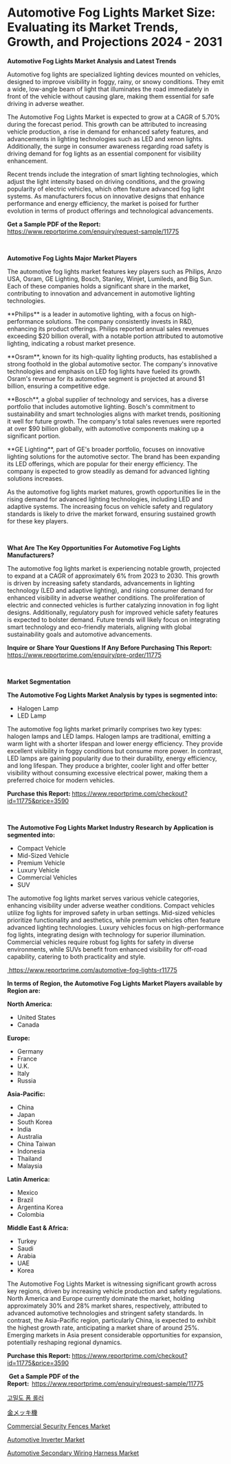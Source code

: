 <p><h1>Automotive Fog Lights Market Size: Evaluating its Market Trends, Growth, and Projections 2024 - 2031</h1></p><p><strong>Automotive Fog Lights Market Analysis and Latest Trends</strong></p>
<p><p>Automotive fog lights are specialized lighting devices mounted on vehicles, designed to improve visibility in foggy, rainy, or snowy conditions. They emit a wide, low-angle beam of light that illuminates the road immediately in front of the vehicle without causing glare, making them essential for safe driving in adverse weather.</p><p>The Automotive Fog Lights Market is expected to grow at a CAGR of 5.70% during the forecast period. This growth can be attributed to increasing vehicle production, a rise in demand for enhanced safety features, and advancements in lighting technologies such as LED and xenon lights. Additionally, the surge in consumer awareness regarding road safety is driving demand for fog lights as an essential component for visibility enhancement. </p><p>Recent trends include the integration of smart lighting technologies, which adjust the light intensity based on driving conditions, and the growing popularity of electric vehicles, which often feature advanced fog light systems. As manufacturers focus on innovative designs that enhance performance and energy efficiency, the market is poised for further evolution in terms of product offerings and technological advancements.</p></p>
<p><strong>Get a Sample PDF of the Report:&nbsp;</strong> <a href="https://www.reportprime.com/enquiry/request-sample/11775">https://www.reportprime.com/enquiry/request-sample/11775</a></p>
<p>&nbsp;</p>
<p><strong>Automotive Fog Lights Major Market Players</strong></p>
<p><p>The automotive fog lights market features key players such as Philips, Anzo USA, Osram, GE Lighting, Bosch, Stanley, Winjet, Lumileds, and Big Sun. Each of these companies holds a significant share in the market, contributing to innovation and advancement in automotive lighting technologies.</p><p>**Philips** is a leader in automotive lighting, with a focus on high-performance solutions. The company consistently invests in R&D, enhancing its product offerings. Philips reported annual sales revenues exceeding $20 billion overall, with a notable portion attributed to automotive lighting, indicating a robust market presence.</p><p>**Osram**, known for its high-quality lighting products, has established a strong foothold in the global automotive sector. The company's innovative technologies and emphasis on LED fog lights have fueled its growth. Osram's revenue for its automotive segment is projected at around $1 billion, ensuring a competitive edge.</p><p>**Bosch**, a global supplier of technology and services, has a diverse portfolio that includes automotive lighting. Bosch's commitment to sustainability and smart technologies aligns with market trends, positioning it well for future growth. The company's total sales revenues were reported at over $90 billion globally, with automotive components making up a significant portion.</p><p>**GE Lighting**, part of GE's broader portfolio, focuses on innovative lighting solutions for the automotive sector. The brand has been expanding its LED offerings, which are popular for their energy efficiency. The company is expected to grow steadily as demand for advanced lighting solutions increases.</p><p>As the automotive fog lights market matures, growth opportunities lie in the rising demand for advanced lighting technologies, including LED and adaptive systems. The increasing focus on vehicle safety and regulatory standards is likely to drive the market forward, ensuring sustained growth for these key players.</p></p>
<p>&nbsp;</p>
<p><strong>What Are The Key Opportunities For Automotive Fog Lights Manufacturers?</strong></p>
<p><p>The automotive fog lights market is experiencing notable growth, projected to expand at a CAGR of approximately 6% from 2023 to 2030. This growth is driven by increasing safety standards, advancements in lighting technology (LED and adaptive lighting), and rising consumer demand for enhanced visibility in adverse weather conditions. The proliferation of electric and connected vehicles is further catalyzing innovation in fog light designs. Additionally, regulatory push for improved vehicle safety features is expected to bolster demand. Future trends will likely focus on integrating smart technology and eco-friendly materials, aligning with global sustainability goals and automotive advancements.</p></p>
<p><strong>Inquire or Share Your Questions If Any Before Purchasing This Report:</strong> <a href="https://www.reportprime.com/enquiry/pre-order/11775">https://www.reportprime.com/enquiry/pre-order/11775</a></p>
<p>&nbsp;</p>
<p><strong>Market Segmentation</strong></p>
<p><strong>The Automotive Fog Lights Market Analysis by types is segmented into:</strong></p>
<p><ul><li>Halogen Lamp</li><li>LED Lamp</li></ul></p>
<p><p>The automotive fog lights market primarily comprises two key types: halogen lamps and LED lamps. Halogen lamps are traditional, emitting a warm light with a shorter lifespan and lower energy efficiency. They provide excellent visibility in foggy conditions but consume more power. In contrast, LED lamps are gaining popularity due to their durability, energy efficiency, and long lifespan. They produce a brighter, cooler light and offer better visibility without consuming excessive electrical power, making them a preferred choice for modern vehicles.</p></p>
<p><strong>Purchase this Report:&nbsp;</strong><a href="https://www.reportprime.com/checkout?id=11775&price=3590">https://www.reportprime.com/checkout?id=11775&price=3590</a></p>
<p>&nbsp;</p>
<p><strong>The Automotive Fog Lights Market Industry Research by Application is segmented into:</strong></p>
<p><ul><li>Compact Vehicle</li><li>Mid-Sized Vehicle</li><li>Premium Vehicle</li><li>Luxury Vehicle</li><li>Commercial Vehicles</li><li>SUV</li></ul></p>
<p><p>The automotive fog lights market serves various vehicle categories, enhancing visibility under adverse weather conditions. Compact vehicles utilize fog lights for improved safety in urban settings. Mid-sized vehicles prioritize functionality and aesthetics, while premium vehicles often feature advanced lighting technologies. Luxury vehicles focus on high-performance fog lights, integrating design with technology for superior illumination. Commercial vehicles require robust fog lights for safety in diverse environments, while SUVs benefit from enhanced visibility for off-road capability, catering to both practicality and style.</p></p>
<p><a href="https://www.reportprime.com/automotive-fog-lights-r11775">&nbsp;https://www.reportprime.com/automotive-fog-lights-r11775</a></p>
<p><strong>In terms of Region, the Automotive Fog Lights Market Players available by Region are:</strong></p>
<p>
    <p> <strong> North America: </strong>
        <ul>
            <li>United States</li>
            <li>Canada</li>
        </ul>
        </p> 
    <p> <strong> Europe: </strong>
        <ul>
            <li>Germany</li>
            <li>France</li>
            <li>U.K.</li>
            <li>Italy</li>
            <li>Russia</li>
        </ul>
        </p> 
    <p> <strong> Asia-Pacific: </strong>
        <ul>
            <li>China</li>
            <li>Japan</li>
            <li>South Korea</li>
            <li>India</li>
            <li>Australia</li>
            <li>China Taiwan</li>
            <li>Indonesia</li>
            <li>Thailand</li>
            <li>Malaysia</li>
        </ul>
        </p> 
    <p> <strong> Latin America: </strong>
        <ul>
            <li>Mexico</li>
            <li>Brazil</li>
            <li>Argentina Korea</li>
            <li>Colombia</li>
        </ul>
        </p> 
    <p> <strong> Middle East & Africa: </strong>
        <ul>
            <li>Turkey</li>
            <li>Saudi</li>
            <li>Arabia</li>
            <li>UAE</li>
            <li>Korea</li>
        </ul>
    </p>
    </p>
<p><p>The Automotive Fog Lights Market is witnessing significant growth across key regions, driven by increasing vehicle production and safety regulations. North America and Europe currently dominate the market, holding approximately 30% and 28% market shares, respectively, attributed to advanced automotive technologies and stringent safety standards. In contrast, the Asia-Pacific region, particularly China, is expected to exhibit the highest growth rate, anticipating a market share of around 25%. Emerging markets in Asia present considerable opportunities for expansion, potentially reshaping regional dynamics.</p></p>
<p><strong>Purchase this Report: </strong><a href="https://www.reportprime.com/checkout?id=11775&price=3590">https://www.reportprime.com/checkout?id=11775&price=3590</a></p>
<p>&nbsp;<strong>Get a Sample PDF of the Report:&nbsp;&nbsp;</strong><a href="https://www.reportprime.com/enquiry/request-sample/11775">https://www.reportprime.com/enquiry/request-sample/11775</a></p>
<p><strong></strong></p>
<p><p><a href="https://medium.com/@wallacecumfgmings567556/%EA%B3%A0%EB%B0%80%EB%8F%84-%ED%8F%BC-%EB%A1%A4%EB%9F%AC-%EC%8B%9C%EC%9E%A5-2024%EB%85%84%EB%B6%80%ED%84%B0-2031%EB%85%84%EA%B9%8C%EC%A7%80%EC%9D%98-%EC%82%B0%EC%97%85-%EB%8F%99%ED%96%A5-%EB%B0%8F-%EC%98%88%EC%B8%A1-560e2945d3a4">고밀도 폼 롤러</a></p><p><a href="https://medium.com/@bproschd5/%E9%87%91%E3%83%A1%E3%83%83%E3%82%AD%E6%A9%9F%E5%B8%82%E5%A0%B4%E3%81%AE%E3%83%80%E3%82%A4%E3%83%8A%E3%83%9F%E3%82%AF%E3%82%B9%E3%81%AE%E6%8E%A2%E6%B1%82-%E3%82%B0%E3%83%AD%E3%83%BC%E3%83%90%E3%83%AB%E3%83%88%E3%83%AC%E3%83%B3%E3%83%89%E3%81%A8%E4%BB%8A%E5%BE%8C%E3%81%AE%E6%88%90%E9%95%B7%E3%81%AE%E8%A6%8B%E9%80%9A%E3%81%97-2024-2031-190%E3%83%9A%E3%83%BC%E3%82%B8%E3%81%A7%E3%82%AB%E3%83%90%E3%83%BC%E3%81%95%E3%82%8C%E3%81%A6%E3%81%84%E3%81%BE%E3%81%99-a710bcf5d459">金メッキ機</a></p><p><a href="https://medium.com/@tracey.powell674/global-commercial-security-fences-market-opportunities-and-forecast-for-period-from-2024-to-2031-070e9961afd7">Commercial Security Fences Market</a></p><p><a href="https://github.com/FassouRP/Market-Research-Report-List-6/blob/main/automotive-inverter-market.md">Automotive Inverter Market</a></p><p><a href="https://github.com/rahu1506/Market-Research-Report-List-5/blob/main/automotive-secondary-wiring-harness-market.md">Automotive Secondary Wiring Harness Market</a></p></p>